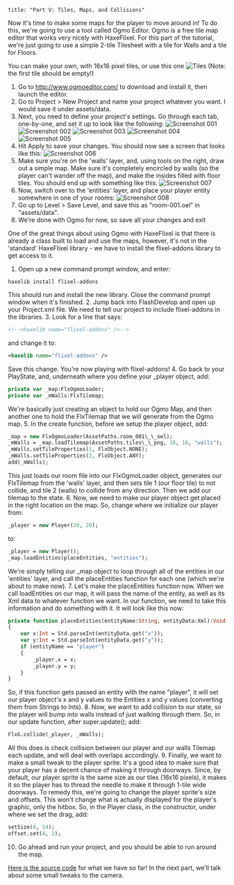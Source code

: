 ```
title: "Part V: Tiles, Maps, and Collisions"
```

Now it's time to make some maps for the player to move around in! To do this, we're going to use a tool called Ogmo Editor. Ogmo is a free tile map editor that works very nicely with HaxeFlixel. For this part of the tutorial, we're just going to use a simple 2-tile Tilesheet with a tile for Walls and a tile for Floors.

You can make your own, with 16x16 pixel tiles, or use this one ![Tiles](https://raw.githubusercontent.com/SeiferTim/HaxeFlixel-Tutorial/Part-V/assets/images/tiles.png) (Note: the first tile should be empty!)

1. Go to http://www.ogmoeditor.com/ to download and install it, then launch the editor.
2. Go to Project > New Project and name your project whatever you want. I would save it under assets/data.
3. Next, you need to define your project's settings. Go through each tab, one-by-one, and set it up to look like the following:
![Screenshot 001](../../../images/tutorial/0007.png)
![Screenshot 002](../../../images/tutorial/0008.png)
![Screenshot 003](../../../images/tutorial/0008b.png)
![Screenshot 004](../../../images/tutorial/0009.png)
![Screenshot 005](../../../images/tutorial/0010.png)
4. Hit Apply to save your changes. You should now see a screen that looks like this:
![Screenshot 006](../../../images/tutorial/0011.png)
5. Make sure you're on the 'walls' layer, and, using tools on the right, draw out a simple map. Make sure it's completely encircled by walls (so the player can't wander off the map), and make the insides filled with floor tiles. You should end up with something like this:
![Screenshot 007](../../../images/tutorial/0012.png)
6. Now, switch over to the 'entities' layer, and place your player entity somewhere in one of your rooms:
![Screenshot 008](../../../images/tutorial/0013.png)
7. Go up to Level > Save Level, and save this as "room-001.oel" in "assets/data".
8. We're done with Ogmo for now, so save all your changes and exit

One of the great things about using Ogmo with HaxeFlixel is that there is already a class built to load and use the maps, however, it's not in the 'standard' HaxeFlixel library - we have to install the flixel-addons library to get access to it.

1. Open up a new command prompt window, and enter:
```
haxelib install flixel-addons
```
This should run and install the new library. Close the command prompt window when it's finished.
2. Jump back into FlashDevelop and open up your Project.xml file. We need to tell our project to include flixel-addons in the libraries.
3. Look for a line that says:
```xml
<!--<haxelib name="flixel-addons" />-->
```
and change it to:
```xml
<haxelib name="flixel-addons" />
```
Save this change. You're now playing with flixel-addons!
4. Go back to your PlayState, and,  underneath where you define your _player object, add:
```haxe
private var _map:FlxOgmoLoader;
private var _mWalls:FlxTilemap;
```
We're basically just creating an object to hold our Ogmo Map, and then another one to hold the FlxTilemap that we will generate from the Ogmo map.
5. In the create function, before we setup the player object, add:
```haxe
_map = new FlxOgmoLoader(AssetPaths.room_001\_\_oel);
_mWalls = _map.loadTilemap(AssetPaths.tiles\_\_png, 16, 16, "walls");
_mWalls.setTileProperties(1, FlxObject.NONE);
_mWalls.setTileProperties(2, FlxObject.ANY);
add(_mWalls);
```
This just loads our room file into our FlxOgmoLoader object, generates our FlxTilemap from the 'walls' layer, and then sets tile 1 (our floor tile) to not collide, and tile 2 (walls) to collide from any direction. Then we add our tilemap to the state.
6. Now, we need to make our player object get placed in the right location on the map. So, change where we initialize our player from:
```haxe
_player = new Player(20, 20);
```
to:
```haxe
_player = new Player();
_map.loadEntities(placeEntities, "entities");
```
We're simply telling our _map object to loop through all of the entities in our 'entities' layer, and call the placeEntities function for each one (which we're about to make now).
7. Let's make the placeEntities function now. When we call loadEntities on our map, it will pass the name of the entity, as well as its Xml data to whatever function we want. In our function, we need to take this information and do something with it. It will look like this now:
```haxe
private function placeEntities(entityName:String, entityData:Xml):Void
{
	var x:Int = Std.parseInt(entityData.get("x"));
	var y:Int = Std.parseInt(entityData.get("y"));
	if (entityName == "player")
	{
		_player.x = x;
		_player.y = y;	
	}
}
```
So, if this function gets passed an entity with the name "player", it will set our player object's x and y values to the Entities x and y values (converting them from Strings to Ints).
8. Now, we want to add collision to our state, so the player will bump into walls instead of just walking through them. So, in our update function, after super.update(); add:
```haxe
FlxG.collide(_player, _mWalls);
```
All this does is check collision between our player and our walls Tilemap each update, and will deal with overlaps accordingly.
9. Finally, we want to make a small tweak to the player sprite. It's a good idea to make sure that your player has a decent chance of making it through doorways. Since, by default, our player sprite is the same size as our tiles (16x16 pixels), it makes it so the player has to thread the needle to make it through 1-tile wide doorways. To remedy this, we're going to change the player sprite's size and offsets. This won't change what is actually displayed for the player's graphic, only the hitbox.
So, in the Player class, in the constructor, under where we set the drag, add:
```haxe
setSize(8, 14);
offset.set(4, 2);
```
10. Go ahead and run your project, and you should be able to run around the map.

[Here is the source code](https://github.com/SeiferTim/HaxeFlixel-Tutorial/tree/Part-V) for what we have so far! In the next part, we'll talk about some small tweaks to the camera.
